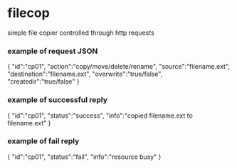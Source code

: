# filecop
simple file copier controlled through http requests

### example of request JSON
{
    "id":"cp01",
    "action":"copy/move/delete/rename",
    "source":"filename.ext",
    "destination":"filename.ext",
    "overwrite":"true/false",
    "createdir":"true/false"
}
### example of successful reply
{
    "id":"cp01",
    "status":"success",
    "info":"copied filename.ext to filename.ext"
}
### example of fail reply
{
    "id":"cp01",
    "status":"fail",
    "info":"resource busy"
}
